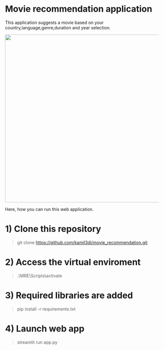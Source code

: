 # Movie recommendation application

This application suggests a movie based on your country,language,genre,duration and year selection.


<img src="https://user-images.githubusercontent.com/29722241/131225562-64e055e3-5582-4fce-8e01-1ff41e87e067.png" width="600" height="550">

Here, how you can run this web application.

# 1) Clone this repository
> git clone https://github.com/kamil3di/movie_recommendation.git

# 2) Access the virtual enviroment
> .\MRE\Scripts\activate

# 3) Required libraries are added
> pip install -r requirements.txt

# 4) Launch web app
> streamlit run app.py
